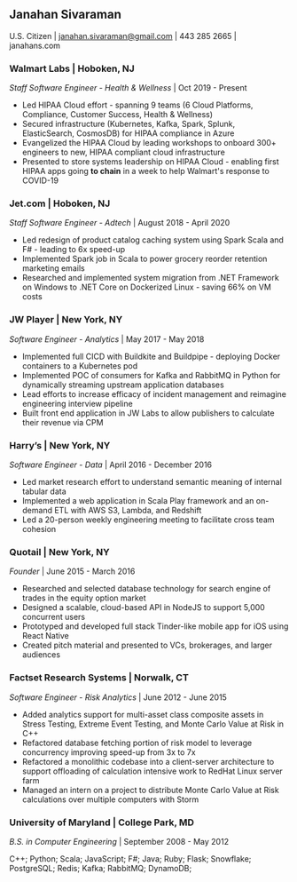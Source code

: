 ## Janahan Sivaraman
U.S. Citizen | janahan.sivaraman@gmail.com | 443 285 2665 | janahans.com

### **Walmart Labs** | Hoboken, NJ
_Staff Software Engineer - Health & Wellness_ | Oct 2019 - Present
* Led HIPAA Cloud effort - spanning 9 teams (6 Cloud Platforms, Compliance, Customer Success, Health & Wellness)
* Secured infrastructure (Kubernetes, Kafka, Spark, Splunk, ElasticSearch, CosmosDB) for HIPAA compliance in Azure
* Evangelized the HIPAA Cloud by leading workshops to onboard 300+ engineers to new, HIPAA compliant cloud infrastructure
* Presented to store systems leadership on HIPAA Cloud - enabling first HIPAA apps going **to chain** in a week to help Walmart's response to COVID-19

### **Jet.com** | Hoboken, NJ
_Staff Software Engineer - Adtech_ | August 2018 - April 2020
* Led redesign of product catalog caching system using Spark Scala and F# - leading to 
6x speed-up
* Implemented Spark job in Scala to power grocery reorder retention marketing emails
* Researched and implemented system migration from .NET Framework on Windows to .NET Core 
on Dockerized Linux - saving 66% on VM costs

### **JW Player** | New York, NY
_Software Engineer - Analytics_ | May 2017 - May 2018
* Implemented full CICD with Buildkite and Buildpipe - deploying Docker containers to a Kubernetes pod
* Implemented POC of consumers for Kafka and RabbitMQ in Python for dynamically streaming upstream application databases
* Lead efforts to increase efficacy of incident management and reimagine engineering interview pipeline
* Built front end application in JW Labs to allow publishers to calculate their revenue via CPM

###  **Harry’s** | New York, NY
_Software Engineer - Data_ | April 2016 - December 2016
* Led market research effort to understand semantic meaning of internal tabular data
* Implemented a web application in Scala Play framework and an on-demand ETL with AWS S3, Lambda, and Redshift
* Led a 20-person weekly engineering meeting to facilitate cross team cohesion

###   **Quotail** | New York, NY
_Founder_ | June 2015 - March 2016
* Researched and selected database technology for search engine of trades in the equity option market
* Designed a scalable, cloud-based API in NodeJS to support 5,000 concurrent users
* Prototyped and developed full stack Tinder-like mobile app for iOS using React Native
* Created pitch material and presented to VCs, brokerages, and larger audiences

###  **Factset Research Systems** |  Norwalk, CT
_Software Engineer - Risk Analytics_ | June 2012 - June 2015
* Added analytics support for multi-asset class composite assets in Stress Testing, Extreme
Event Testing, and Monte Carlo Value at Risk in C++
* Refactored database fetching portion of risk model to leverage concurrency improving
speed-up from 3x to 7x
* Refactored a monolithic codebase into a client-server architecture to support offloading
of calculation intensive work to RedHat Linux server farm
* Managed an intern on a project to distribute Monte Carlo Value at Risk calculations
over multiple computers with Storm

###  **University of Maryland** | College Park, MD
_B.S. in Computer Engineering_ | September 2008 - May 2012

C++; Python; Scala; JavaScript; F#; Java;  Ruby; Flask; Snowflake; PostgreSQL; Redis; Kafka; RabbitMQ; DynamoDB;
